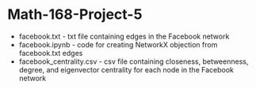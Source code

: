 # Math-168-Project-5

- facebook.txt - txt file containing edges in the Facebook network
- facebook.ipynb - code for creating NetworkX objection from facebook.txt edges
- facebook_centrality.csv - csv file containing closeness, betweenness, degree, and eigenvector centrality for each node in the Facebook network
